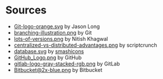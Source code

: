 # Sources

- [Git-logo-orange.svg](https://git-scm.com/downloads/logos) by Jason Long
- [branching-illustration.png](https://git-scm.com/) by Git
- [lots-of-versions.png](https://uxdesign.cc/version-control-system-for-ui-designers-3022ae9c4753) by Nitish Khagwal
- [centralized-vs-distributed-advantages.png](https://scriptcrunch.com/295/) by scriptcrunch
- [database.svg](https://www.flaticon.com/free-icon/database_148825) by [smashicons]("https://www.flaticon.com/authors/smashicons")
- [GitHub_Logo.png](https://github.com/logos) by GitHub
- [gitlab-logo-gray-stacked-rgb.png](https://github.com/logos) by GitLab
- [Bitbucket@2x-blue.png](https://www.atlassian.com/company/news/press-kit) by Bitbucket
